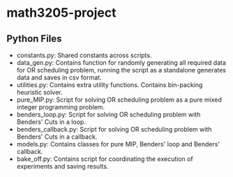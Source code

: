 # math3205-project
## Python Files
- constants.py: Shared constants across scripts.
- data_gen.py: Contains function for randomly generating all required data for OR scheduling problem, running the script as a standalone generates data and saves in csv format.
- utilities.py: Contains extra utility functions. Contains bin-packing heuristic solver.
- pure_MIP.py: Script for solving OR scheduling problem as a pure mixed integer programming problem.
- benders_loop.py: Script for solving OR scheduling problem with Benders' Cuts in a loop.
- benders_callback.py: Script for solving OR scheduling problem with Benders' Cuts in a callback.
- models.py: Contains classes for pure MIP, Benders' loop and Benders' callback.
- bake_off.py: Contains script for coordinating the execution of experiments and saving results.
